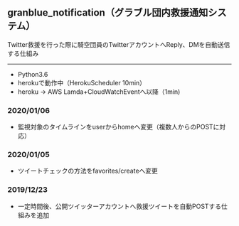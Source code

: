 ## granblue_notification（グラブル団内救援通知システム）

Twitter救援を行った際に騎空団員のTwitterアカウントへReply、DMを自動送信する仕組み

---
* Python3.6
* herokuで動作中（HerokuScheduler 10min）
* heroku -> AWS Lamda+CloudWatchEventへ以降（1min)

### 2020/01/06
* 監視対象のタイムラインをuserからhomeへ変更（複数人からのPOSTに対応）

### 2020/01/05
* ツイートチェックの方法をfavorites/createへ変更

### 2019/12/23
* 一定時間後、公開ツイッターアカウントへ救援ツイートを自動POSTする仕組みを追加
